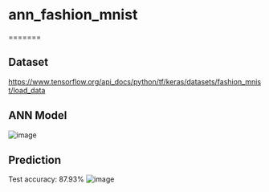 # ann_fashion_mnist

=======
## Dataset
https://www.tensorflow.org/api_docs/python/tf/keras/datasets/fashion_mnist/load_data
## ANN Model
![image](https://user-images.githubusercontent.com/127728688/226088572-db3ad22a-e56d-4d2c-aba5-a89b04b933db.png)
## Prediction
Test accuracy: 87.93%
![image](https://user-images.githubusercontent.com/127728688/226088646-843edb65-7c7e-4224-8403-16baec2d5cf2.png)
